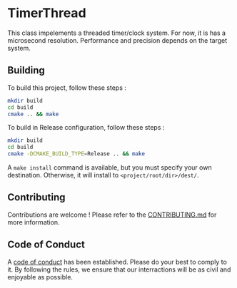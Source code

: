 # TimerThread

This class impelements a threaded timer/clock system. For now, it is has a microsecond resolution. Performance and precision depends on the target system.

## Building
To build this project, follow these steps : 
```bash
mkdir build
cd build
cmake .. && make
```

To build in Release configuration, follow these steps :
```bash
mkdir build
cd build
cmake -DCMAKE_BUILD_TYPE=Release .. && make
```

A `make install` command is available, but you must specify your own destination. Otherwise, it will install to `<project/root/dir>/dest/`.

## Contributing
Contributions are welcome !
Please refer to the [CONTRIBUTING.md](https://github.com/Clovel/TimerThread/blob/master/CONTRIBUTING.md) for more information.

## Code of Conduct
A [code of conduct](https://github.com/Clovel/TimerThread/blob/master/CODE_OF_CONDUCT.md) has been established. Please do your best to comply to it.
By following the rules, we ensure that our interractions will be as civil and enjoyable as possible.

